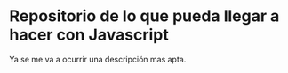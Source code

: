 # Repositorio de lo que pueda llegar a hacer con Javascript

Ya se me va a ocurrir una descripción mas apta.
